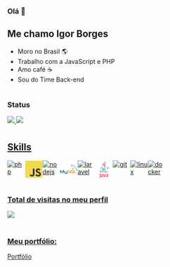 ### Olá 👋
## Me chamo Igor Borges

* Moro no Brasil 🌎
* Trabalho com a JavaScript e PHP
* Amo café ☕
* Sou do Time Back-end 
#

### Status 
<div>
  <a href="https://beacons.ai/igorios">
  <img height="180em" src="https://github-readme-stats.vercel.app/api?username=igorios&show_icons=true&theme=nightowl&include_all_commits=true&count_private=true" />
  <img height="180em" src="https://github-readme-stats.vercel.app/api/top-langs/?username=igorios&layout=compact&langs_count=16&theme=nightowl" />
</div>
  
 #
  
 ## Skills
 <div style="display:flex">
  <img src="https://cdn.jsdelivr.net/gh/devicons/devicon/icons/php/php-original.svg" alt="php" width="40" height="40" />
  <img src="https://raw.githubusercontent.com/devicons/devicon/master/icons/javascript/javascript-original.svg" alt="javascript" width="40" height="40" />
  <img src="https://cdn.jsdelivr.net/gh/devicons/devicon/icons/nodejs/nodejs-original.svg" alt="nodejs" width="40" height="40" />
  <img src="https://raw.githubusercontent.com/devicons/devicon/master/icons/mysql/mysql-original-wordmark.svg" alt="mysql" width="40" height="40"  />
  <img src="https://cdn.jsdelivr.net/gh/devicons/devicon/icons/laravel/laravel-plain.svg" alt="laravel" width="40" height="40" /> 
  <img src="https://raw.githubusercontent.com/devicons/devicon/master/icons/java/java-original-wordmark.svg" alt="java" width="40" height="40" />   
  <img src="https://cdn.jsdelivr.net/gh/devicons/devicon/icons/git/git-original.svg" alt="git" width="40" height="40" /> 
  <img src="https://cdn.jsdelivr.net/gh/devicons/devicon/icons/linux/linux-original.svg" alt="linux" width="40" height="40" />
  <img src="https://cdn.jsdelivr.net/gh/devicons/devicon/icons/docker/docker-original.svg" alt="docker" width="40" height="40" />
</div>

#

### Total de visitas no meu perfil<br>

 <p align="start"> 
   <img alingn="start" src="https://profile-counter.glitch.me/Igorios/count.svg" />
 </p>

#

### Meu portfólio:
<a href="https://igorios.github.io/portfolio/">Portfólio</a>

